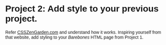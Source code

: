 # Project 2: Add style to your previous project.

Refer [CSSZenGarden.com](http://www.csszengarden.com/) and understand how it works. Inspiring yourself from that website, add styling to your _Barebones_ HTML page from Project 1.

<!DOCTYPE html>
<html lang="en">

<head> 
    <title> PAGE TITLE</title>
    <meta charset ="UTF-8">
    <meta name ="viewport" content =" width =device-width, initial-scale=1">
    <style>
        body 
        {
            font-family: Arial;
            
            margin:0;
        }
        input{
            {
    width: 100%;
    padding: 12px 20px;
    margin: 8px 0;
    box-sizing: border-box;
} 
        }
        
        .header
        {
            padding: 60px;
            text-align:center;
            background:black;
            color : white;
            font-size: 20px;

        }
        .content
        {
            padding : 20px;

        }
    </style>
</head>



<body>
<div class="header">

<h1> SPACE PROJECTS</h1>
<p> A place to explore</p>
    
    
</div>

<form>
    <center>
    <b><center> TELL US ABOUT YOUR INTERESTS</center></b></br>
    <label for='firstname'> First Name</label> </br>
    <input type="text" id="firstname" name="firstname" ></br>
    <label for="lastname"> LAstname</label> </br>
    <input type="text" id="lastname" name="lastname"></br>
    <label for="email"> Email id</label></br>
    <input type="text" id="email" name="email"> </br>
    <input type="radio" id="male" name="gender" value="male"> 
    <label for="male"> Male</label> </br>
    <input type="radio" id="female" name="gender" value="female">
    <label for="female">Female</label> </br>
    <input type ="radio" id="other" name="gender" value="other">
    <label for="other">Other</label> </br>
    <label for="Field of intrest">Field of intrest</label> </br>
    <input type="text" id="Field of intrest" name="Field of intrest"> </br>
</center>
</form>
</body>

<img src="C:\Users\theam\Pictures\Screenshots\Screenshot (187).png" alt="related to space "  width="400px" height="400px">


<div class ="header">
<h3> <center> About me</center></h3>
<p> K. Supraja<br>
 2nd year Student at NIT RAIPUR</br>
contact no : 7806081930</br>
suprajakurella73@gmail.com</p>
</div>

</html>

